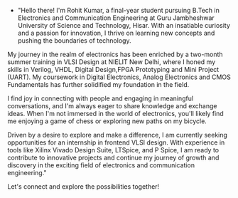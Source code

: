 
- "Hello there!
I'm Rohit Kumar, a final-year student pursuing B.Tech in Electronics and Communication Engineering at Guru Jambheshwar University of Science and Technology, Hisar. With an insatiable curiosity and a passion for innovation, I thrive on learning new concepts and pushing the boundaries of technology. 

My journey in the realm of electronics has been enriched by a two-month summer training in VLSI Design at NIELIT New Delhi, where I honed my skills in Verilog, VHDL, Digital Design,FPGA Prototyping and Mini Project (UART). My coursework in Digital Electronics, Analog Electronics and CMOS Fundamentals has further solidified my foundation in the field.

I find joy in connecting with people and engaging in meaningful conversations, and I'm always eager to share knowledge and exchange ideas. When I'm not immersed in the world of electronics, you'll likely find me enjoying a game of chess or exploring new paths on my bicycle.

Driven by a desire to explore and make a difference, I am currently seeking opportunities for an internship in frontend VLSI design. With experience in tools like Xilinx Vivado Design Suite, LTSpice, and P Spice, I am ready to contribute to innovative projects and continue my journey of growth and discovery in the exciting field of electronics and communication engineering."

Let's connect and explore the possibilities together!

<!---
sumitarohit/sumitarohit is a ✨ special ✨ repository because its `README.md` (this file) appears on your GitHub profile.
You can click the Preview link to take a look at your changes.
--->
